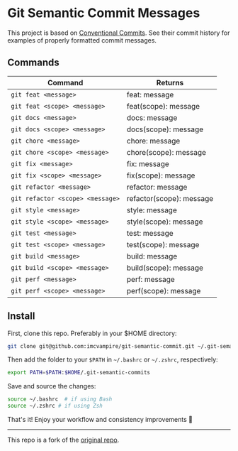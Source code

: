 # Git Semantic Commit Messages

This project is based on [Conventional Commits](https://www.conventionalcommits.org/en/v1.0.0/). See their commit history for examples of properly formatted commit messages.

## Commands

| Command                          | Returns                  |
| -------------------------------- | ------------------------ |
| `git feat <message>`             | feat: message            |
| `git feat <scope> <message>`     | feat(scope): message     |
| `git docs <message>`             | docs: message            |
| `git docs <scope> <message>`     | docs(scope): message     |
| `git chore <message>`            | chore: message           |
| `git chore <scope> <message>`    | chore(scope): message    |
| `git fix <message>`              | fix: message             |
| `git fix <scope> <message>`      | fix(scope): message      |
| `git refactor <message>`         | refactor: message        |
| `git refactor <scope> <message>` | refactor(scope): message |
| `git style <message>`            | style: message           |
| `git style <scope> <message>`    | style(scope): message    |
| `git test <message>`             | test: message            |
| `git test <scope> <message>`     | test(scope): message     |
| `git build <message>`            | build: message           |
| `git build <scope> <message>`    | build(scope): message    |
| `git perf <message>`             | perf: message            |
| `git perf <scope> <message>`     | perf(scope): message     |

## Install

First, clone this repo. Preferably in your $HOME directory:

```sh
git clone git@github.com:imcvampire/git-semantic-commit.git ~/.git-semantic-commits
```

Then add the folder to your `$PATH` in `~/.bashrc` or `~/.zshrc`, respectively:

```sh
export PATH=$PATH:$HOME/.git-semantic-commits
```

Save and source the changes:

```sh
source ~/.bashrc  # if using Bash
source ~/.zshrc # if using Zsh
```

That's it! Enjoy your workflow and consistency improvements 🎉

---

This repo is a fork of the [original repo](https://github.com/russiann/git-semantic-commits).
